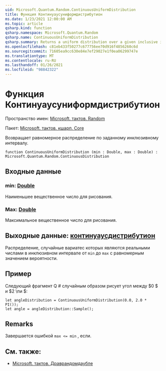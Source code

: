 ```yaml
---
uid: Microsoft.Quantum.Random.ContinuousUniformDistribution
title: Функция Континуаусуниформдистрибутион
ms.date: 1/23/2021 12:00:00 AM
ms.topic: article
qsharp.kind: function
qsharp.namespace: Microsoft.Quantum.Random
qsharp.name: ContinuousUniformDistribution
qsharp.summary: Returns a uniform distribution over a given inclusive interval.
ms.openlocfilehash: c81eb433f50277c677756ee70d916f4856260c6d
ms.sourcegitcommit: 71605ea9cc630e84e7ef29027e1f0ea06299747e
ms.translationtype: MT
ms.contentlocale: ru-RU
ms.lasthandoff: 01/26/2021
ms.locfileid: "98842322"
---
```

# <a name="continuousuniformdistribution-function"></a>Функция Континуаусуниформдистрибутион

Пространство имен: [Microsoft. тактов. Random](xref:Microsoft.Quantum.Random)

Пакет: [Microsoft. тактов. кшарп. Core](https://nuget.org/packages/Microsoft.Quantum.QSharp.Core)


Возвращает равномерное распределение по заданному инклюзивному интервалу.

```qsharp
function ContinuousUniformDistribution (min : Double, max : Double) : Microsoft.Quantum.Random.ContinuousDistribution
```


## <a name="input"></a>Входные данные

### <a name="min--double"></a>min: [Double](xref:microsoft.quantum.lang-ref.double)

Наименьшее вещественное число для рисования.


### <a name="max--double"></a>Max: [Double](xref:microsoft.quantum.lang-ref.double)

Максимальное вещественное число для рисования.



## <a name="output--continuousdistribution"></a>Выходные данные: [континуаусдистрибутион](xref:Microsoft.Quantum.Random.ContinuousDistribution)

Распределение, случайные вариатес которых являются реальными числами в инклюзивном интервале от `min` до `max` с равномерным значением вероятности.

## <a name="example"></a>Пример

Следующий фрагмент Q # случайным образом рисует угол между $0 $ и $2 \пи $:

```qsharp
let angleDistribution = ContinuousUniformDistribution(0.0, 2.0 * PI());
let angle = angleDistribution::Sample();
```

## <a name="remarks"></a>Remarks

Завершается ошибкой `max <= min` , если.

## <a name="see-also"></a>См. также:

- [Microsoft. тактов. Драврандомдаубле](xref:Microsoft.Quantum.DrawRandomDouble)